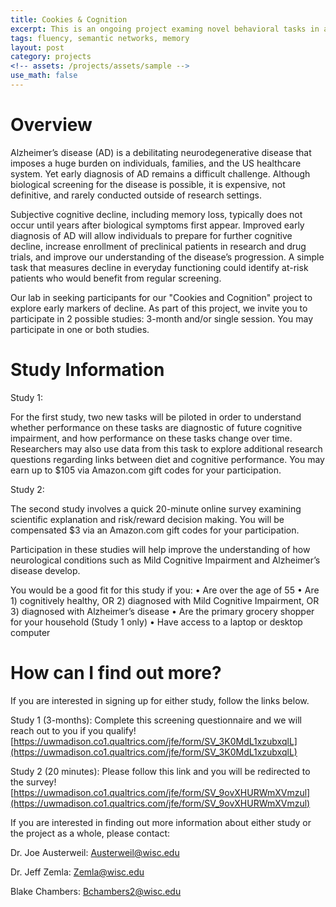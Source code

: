 ```yaml
---
title: Cookies & Cognition
excerpt: This is an ongoing project examing novel behavioral tasks in an aging population
tags: fluency, semantic networks, memory
layout: post
category: projects
<!-- assets: /projects/assets/sample -->
use_math: false
---
```


# Overview

 Alzheimer’s disease (AD) is a debilitating neurodegenerative disease that imposes a huge burden on individuals, families, and the US healthcare system. Yet early diagnosis of AD remains a difficult challenge. Although biological screening for the disease is possible, it is expensive, not definitive, and rarely conducted outside of research settings.

 Subjective cognitive decline, including memory loss, typically does not occur until years after biological symptoms first appear. Improved early diagnosis of AD will allow individuals to prepare for further cognitive decline, increase enrollment of preclinical patients in research and drug trials, and improve our understanding of the disease’s progression. A simple task that measures decline in everyday functioning could identify at-risk patients who would benefit from regular screening. 

 Our lab in seeking participants for our "Cookies and Cognition" project to explore early markers of decline. As part of this project, we invite you to participate in 2 possible studies: 3-month and/or single session. You may participate in one or both studies. 

# Study Information

Study 1: 

For the first study, two new tasks will be piloted in order to understand whether performance on these tasks are diagnostic of future cognitive impairment, and how performance on these tasks change over time. Researchers may also use data from this task to explore additional research questions regarding links between diet and cognitive performance. You may earn up to $105 via Amazon.com gift codes for your participation.

Study 2: 

The second study involves a quick 20-minute online survey examining scientific explanation and risk/reward decision making. You will be compensated $3 via an Amazon.com gift codes for your participation.

Participation in these studies will help improve the understanding of how neurological conditions such as Mild Cognitive Impairment and Alzheimer’s disease develop.

You would be a good fit for this study if you:
•	Are over the age of 55
•	Are 1) cognitively healthy, OR 2) diagnosed with Mild Cognitive Impairment, OR 3) diagnosed with Alzheimer’s disease
•	Are the primary grocery shopper for your household (Study 1 only)
•	Have access to a laptop or desktop computer

# How can I find out more?

If you are interested in signing up for either study, follow the links below.

Study 1 (3-months): Complete this screening questionnaire and we will reach out to you if you qualify!
[https://uwmadison.co1.qualtrics.com/jfe/form/SV_3K0MdL1xzubxqlL](https://uwmadison.co1.qualtrics.com/jfe/form/SV_3K0MdL1xzubxqlL)

Study 2 (20 minutes): Please follow this link and you will be redirected to the survey!
[https://uwmadison.co1.qualtrics.com/jfe/form/SV_9ovXHURWmXVmzul](https://uwmadison.co1.qualtrics.com/jfe/form/SV_9ovXHURWmXVmzul)


If you are interested in finding out more information about either study or the project as a whole, please contact:

Dr. Joe Austerweil: Austerweil@wisc.edu

Dr. Jeff Zemla: Zemla@wisc.edu

Blake Chambers: Bchambers2@wisc.edu
